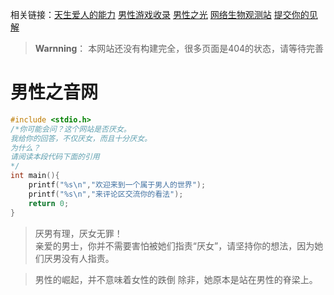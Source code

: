 相关链接：[天生爱人的能力](https://baxi-beef.github.io/link1.html)  [男性游戏收录](https://poet000.github.io/yx/index.html)  [男性之光](https://baxi-beef.github.io/link2.html)  [网络生物观测站](https://baxi-beef.github.io/link2.html) [提交你的见解](https://github.com/baxi-beef/baxi-beef.github.io/issues)

> **Warnning**：
> 本网站还没有构建完全，很多页面是404的状态，请等待完善


# 男性之音网

```C++
#include <stdio.h>
/*你可能会问？这个网站是否厌女。
我给你的回答，不仅厌女，而且十分厌女。
为什么？
请阅读本段代码下面的引用
*/
int main(){
    printf("%s\n","欢迎来到一个属于男人的世界");
    printf("%s\n","来评论区交流你的看法");
    return 0;
}
```

> 厌男有理，厌女无罪！  
> 亲爱的男士，你并不需要害怕被她们指责“厌女”，请坚持你的想法，因为她们厌男没有人指责。

> 男性的崛起，并不意味着女性的跌倒
除非，她原本是站在男性的脊梁上。


